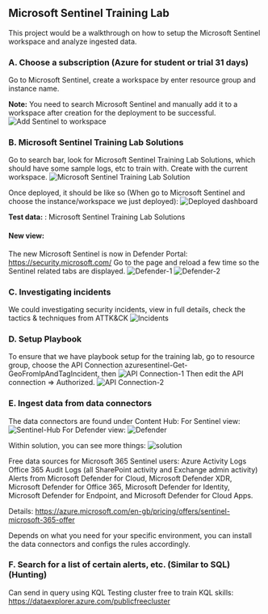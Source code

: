 ## Microsoft Sentinel Training Lab
This project would be a walkthrough on how to setup the Microsoft Sentinel workspace and analyze ingested data.

### A. Choose a subscription (Azure for student or trial 31 days)
Go to Microsoft Sentinel, create a workspace by enter resource group and instance name.

**Note:** You need to search Microsoft Sentinel and manually add it to a workspace after creation for the deployment to be successful.
![Add Sentinel to workspace](add_to_workspace.png)

### B. Microsoft Sentinel Training Lab Solutions
Go to search bar, look for Microsoft Sentinel Training Lab Solutions, which should have some sample logs, etc to train with. Create with the current workspace.
![Microsoft Sentinel Training Lab Solution](MSTLS.png)

Once deployed, it should be like so (When go to Microsoft Sentinel and choose the instance/workspace we just deployed):
![Deployed dashboard](Deployed_dashboard.png)

**Test data:** : Microsoft Sentinel Training Lab Solutions

#### New view:
The new Microsoft Sentinel is now in Defender Portal:
https://security.microsoft.com/
Go to the page and reload a few time so the Sentinel related tabs are displayed.
![Defender-1](defender-1.png)
![Defender-2](defender-2.png)

### C. Investigating incidents
We could investigating security incidents, view in full details, check the tactics & techniques from ATTK&CK
![Incidents](incidents.png)

### D. Setup Playbook
To ensure that we have playbook setup for the training lab, go to resource group, choose the API Connection azuresentinel-Get-GeoFromIpAndTagIncident, then 
![API Connection-1](apiconnect-1.png)
Then edit the API connection => Authorized.
![API Connection-2](apiconnect-2.png)

### E. Ingest data from data connectors
The data connectors are found under Content Hub:
For Sentinel view:
![Sentinel-Hub](content-hub-1.png)
For Defender view:
![Defender](content-hub-2.png)

Within solution, you can see more things:
![solution](solution.png)

Free data sources for Microsoft 365 Sentinel users:
Azure Activity Logs
Office 365 Audit Logs (all SharePoint activity and Exchange admin activity)
Alerts from Microsoft Defender for Cloud, Microsoft Defender XDR, Microsoft Defender for Office 365, Microsoft Defender for Identity, Microsoft Defender for Endpoint, and Microsoft Defender for Cloud Apps.

Details: https://azure.microsoft.com/en-gb/pricing/offers/sentinel-microsoft-365-offer

Depends on what you need for your specific environment, you can install the data connectors and configs the rules accordingly.

### F. Search for a list of certain alerts, etc. (Similar to SQL) (Hunting)
Can send in query using KQL
Testing cluster free to train KQL skills:
https://dataexplorer.azure.com/publicfreecluster
